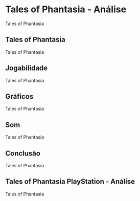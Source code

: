 ---
---

# Tales of Phantasia - Análise

Tales of Phantasia

## Tales of Phantasia

Tales of Phantasia

## Jogabilidade

Tales of Phantasia

## Gráficos

Tales of Phantasia

## Som

Tales of Phantasia

## Conclusão

Tales of Phantasia

## Tales of Phantasia PlayStation - Análise

Tales of Phantasia
